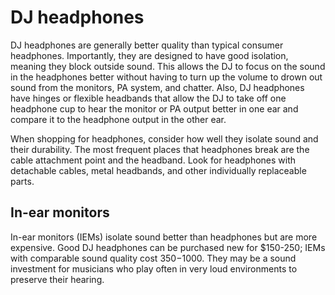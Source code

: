 # DJ headphones

DJ headphones are generally better quality than typical consumer
headphones. Importantly, they are designed to have good isolation,
meaning they block outside sound. This allows the DJ to focus on the
sound in the headphones better without having to turn up the volume to
drown out sound from the monitors, PA system, and chatter. Also, DJ
headphones have hinges or flexible headbands that allow the DJ to take
off one headphone cup to hear the monitor or PA output better in one ear
and compare it to the headphone output in the other ear.

When shopping for headphones, consider how well they isolate sound and
their durability. The most frequent places that headphones break are the
cable attachment point and the headband. Look for headphones with
detachable cables, metal headbands, and other individually replaceable
parts.

## In-ear monitors

In-ear monitors (IEMs) isolate sound better than headphones but are more
expensive. Good DJ headphones can be purchased new for $150-250; IEMs
with comparable sound quality cost $350-$1000. They may be a sound
investment for musicians who play often in very loud environments to
preserve their hearing.
